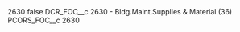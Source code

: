 <?xml version="1.0" encoding="UTF-8"?>
<CustomMetadata xmlns="http://soap.sforce.com/2006/04/metadata" xmlns:xsi="http://www.w3.org/2001/XMLSchema-instance" xmlns:xsd="http://www.w3.org/2001/XMLSchema">
    <label>2630</label>
    <protected>false</protected>
    <values>
        <field>DCR_FOC__c</field>
        <value xsi:type="xsd:string">2630 - Bldg.Maint.Supplies &amp; Material (36)</value>
    </values>
    <values>
        <field>PCORS_FOC__c</field>
        <value xsi:type="xsd:string">2630</value>
    </values>
</CustomMetadata>
